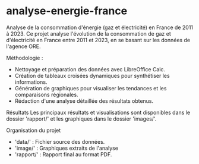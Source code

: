 # analyse-energie-france
Analyse de la consommation d'énergie (gaz et électricité) en France de 2011 à 2023.
Ce projet analyse l'évolution de la consommation de gaz et d'électricité en France entre 2011 et 2023, en se basant sur les données de l'agence ORE.

Méthodologie :
- Nettoyage et préparation des données avec LibreOffice Calc.
- Création de tableaux croisées dynamiques pour synthétiser les informations.
- Génération de graphiques pour visualiser les tendances et les comparaisons régionales.
- Rédaction d'une analyse détaillée des résultats obtenus.

Résultats
Les principaux résultats et visualisations sont disponibles dans le dossier 'rapport/' et les graphiques dans le dossier 'images/'.

Organisation du projet
- 'data/' : Fichier source des données.
- 'image/' : Graphiques extraits de l'analyse
- 'rapport/' : Rapport final au format PDF.
